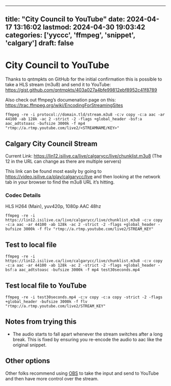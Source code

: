 
---
title: "City Council to YouTube"
date: 2024-04-17 13:16:02
lastmod: 2024-04-30 19:03:42
categories: ['yyccc', 'ffmpeg', 'snippet', 'calgary']
draft: false
---


# City Council to YouTube

Thanks to qntmpkts on GitHub for the initial confirmation this is possible to take a HLS stream (m3u8) and send it to YouTube:
https://gist.github.com/qntmpkts/403a027a4bfe99812ebf8952c41f8789

Also check out ffmpeg’s documenation page on this: https://trac.ffmpeg.org/wiki/EncodingForStreamingSites

```
ffmpeg -re -i protocol://domain.tld/stream.m3u8 -c:v copy -c:a aac -ar 44100 -ab 128k -ac 2 -strict -2 -flags +global_header -bsf:a aac_adtstoasc -bufsize 3000k -f mp4 "rtmp://a.rtmp.youtube.com/live2/<STREAMNAME/KEY>"
```

## Calgary City Council Stream
Current Link: https://lin12.isilive.ca/live/calgarycc/live/chunklist.m3u8
(The 12 in the URL can change as there are multiple servers)

This link can be found most easily by going to https://video.isilive.ca/play/calgarycc/live and then looking at the network tab in your browser to find the m3u8 URL it’s hitting.

### Codec Details
HLS
H264 (Main), yuv420p, 1080p
AAC 48hz

```
ffmpeg -re -i https://lin12.isilive.ca/live/calgarycc/live/chunklist.m3u8 -c:v copy -c:a aac -ar 44100 -ab 128k -ac 2 -strict -2 -flags +global_header -bufsize 3000k -f flv "rtmp://a.rtmp.youtube.com/live2/STREAM_KEY"
```

## Test to local file

```
ffmpeg -re -i https://lin12.isilive.ca/live/calgarycc/live/chunklist.m3u8 -c:v copy -c:a aac -ar 44100 -ab 128k -ac 2 -strict -2 -flags +global_header -bsf:a aac_adtstoasc -bufsize 3000k -f mp4 test30seconds.mp4
```

## Test local file to YouTube

```
ffmpeg -re -i test30seconds.mp4 -c:v copy -c:a copy -strict -2 -flags +global_header -bufsize 3000k -f flv "rtmp://a.rtmp.youtube.com/live2/STREAM_KEY"
```

## Notes from trying this
* The audio starts to fall apart whenever the stream switches after a long break. This is fixed by ensuring you re-encode the audio to aac like the original snippet.

## Other options
Other folks recommend using [OBS](https://new.reddit.com/r/Calgary/comments/1ccxaka/comment/l18bj8q/) to take the input and send to YouTube and then have more control over the stream.

<!-- #public #yyccc #ffmpeg #snippet #calgary -->

<!-- {BearID:B8174ABC-4511-47EC-BDF3-3A4EE79F1A46} -->
